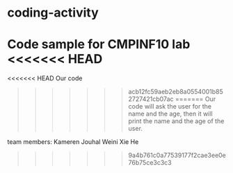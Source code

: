 # coding-activity
Code sample for CMPINF10 lab
<<<<<<< HEAD
=======

<<<<<<< HEAD
Our code
>>>>>>> acb12fc59aeb2eb8a0554001b852727421cb07ac
=======
Our code will ask the user for the name and the age, then it will print the name and the age of the user.

team members:
Kameren Jouhal
Weini Xie He
>>>>>>> 9a4b761c0a77539177f2cae3ee0e76b75ce3c3c3
